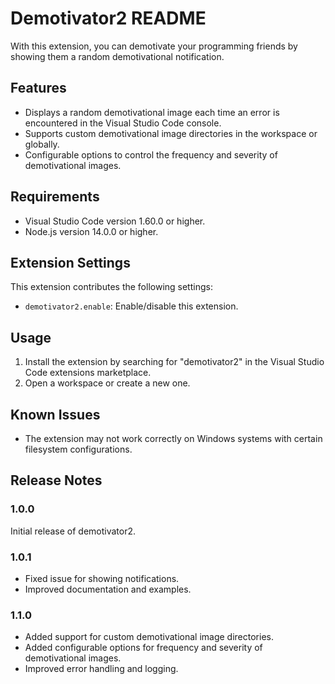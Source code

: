 # Demotivator2 README
With this extension, you can demotivate your programming friends by showing them a random demotivational notification.

## Features

- Displays a random demotivational image each time an error is encountered in the Visual Studio Code console.
- Supports custom demotivational image directories in the workspace or globally.
- Configurable options to control the frequency and severity of demotivational images.

## Requirements

- Visual Studio Code version 1.60.0 or higher.
- Node.js version 14.0.0 or higher.

## Extension Settings

This extension contributes the following settings:

- `demotivator2.enable`: Enable/disable this extension.

## Usage

1. Install the extension by searching for "demotivator2" in the Visual Studio Code extensions marketplace.
2. Open a workspace or create a new one.

## Known Issues

- The extension may not work correctly on Windows systems with certain filesystem configurations.

## Release Notes

### 1.0.0

Initial release of demotivator2.

### 1.0.1

- Fixed issue for showing notifications.
- Improved documentation and examples.

### 1.1.0

- Added support for custom demotivational image directories.
- Added configurable options for frequency and severity of demotivational images.
- Improved error handling and logging.

